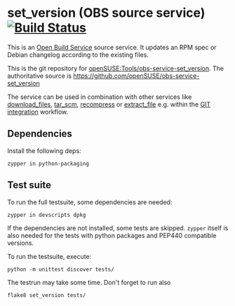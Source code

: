 # set_version (OBS source service) [![Build Status](https://travis-ci.org/openSUSE/obs-service-set_version.svg?branch=master)](https://travis-ci.org/openSUSE/obs-service-set_version)

This is an [Open Build Service](http://openbuildservice.org/) source service. It updates an RPM spec or Debian changelog according to the existing files.

This is the git repository for [openSUSE:Tools/obs-service-set_version](https://build.opensuse.org/package/show/openSUSE:Tools/obs-service-set_version). The authoritative source is https://github.com/openSUSE/obs-service-set_version
 
The service can be used in combination with other services like [download_files](https://github.com/openSUSE/obs-service-download_files), [tar_scm](https://github.com/openSUSE/obs-service-tar_scm), [recompress](https://github.com/openSUSE/obs-service-recompress) or [extract_file](https://github.com/openSUSE/obs-service-extract_file) e.g. within the [GIT integration](https://en.opensuse.org/openSUSE:Build_Service_Concept_SourceService#Example_2:_GIT_integration) workflow.

## Dependencies
Install the following deps:

    zypper in python-packaging


## Test suite
To run the full testsuite, some dependencies are needed:

    zypper in devscripts dpkg

If the dependencies are not installed, some tests are skipped. `zypper` itself
is also needed for the tests with python packages and PEP440 compatible versions.

To run the testsuite, execute:

    python -m unittest discover tests/

The testrun may take some time. Don't forget to run also

    flake8 set_version tests/



